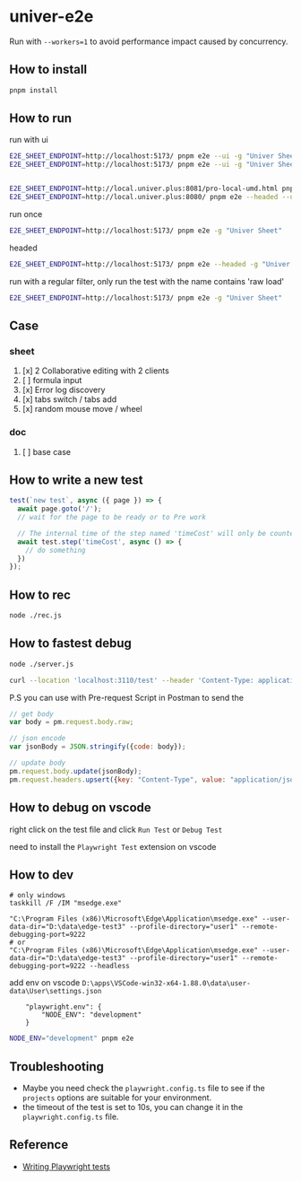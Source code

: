 # univer-e2e

Run with `--workers=1` to avoid performance impact caused by concurrency.

## How to install

```bash
pnpm install
```

## How to run

run with ui
```bash
E2E_SHEET_ENDPOINT=http://localhost:5173/ pnpm e2e --ui -g "Univer Sheet"
E2E_SHEET_ENDPOINT=http://localhost:5173/ pnpm e2e --ui -g "Univer Sheet"


E2E_SHEET_ENDPOINT=http://local.univer.plus:8081/pro-local-umd.html pnpm e2e --headed --ui 
E2E_SHEET_ENDPOINT=http://local.univer.plus:8080/ pnpm e2e --headed --ui 
```

run once
```bash
E2E_SHEET_ENDPOINT=http://localhost:5173/ pnpm e2e -g "Univer Sheet"
```

headed
```bash
E2E_SHEET_ENDPOINT=http://localhost:5173/ pnpm e2e --headed -g "Univer Sheet"
```

run with a regular filter, only run the test with the name contains 'raw load'
```bash
E2E_SHEET_ENDPOINT=http://localhost:5173/ pnpm e2e -g "Univer Sheet"
```

## Case

### sheet 

1. [x] 2 Collaborative editing with 2 clients
2. [ ] formula input
3. [x] Error log discovery
4. [x] tabs switch / tabs add
5. [x] random mouse move / wheel

### doc

1. [ ] base case 

## How to write a new test

```typescript
test(`new test`, async ({ page }) => {
  await page.goto('/');
  // wait for the page to be ready or to Pre work

  // The internal time of the step named 'timeCost' will only be counted
  await test.step('timeCost', async () => {
    // do something    
  })
});
```


## How to rec

```bash
node ./rec.js
```

## How to fastest debug
  
```bash
node ./server.js

curl --location 'localhost:3110/test' --header 'Content-Type: application/json' --data-raw '{"code":"page.goto(\"http://127.0.0.1:3110\")"}'
```
P.S you can use with Pre-request Script in Postman to send the

```js
// get body
var body = pm.request.body.raw;

// json encode
var jsonBody = JSON.stringify({code: body});

// update body
pm.request.body.update(jsonBody);
pm.request.headers.upsert({key: "Content-Type", value: "application/json"});
```

## How to debug on vscode

right click on the test file and click `Run Test` or `Debug Test`

need to install the `Playwright Test` extension on vscode

## How to dev

```
# only windows
taskkill /F /IM "msedge.exe"

"C:\Program Files (x86)\Microsoft\Edge\Application\msedge.exe" --user-data-dir="D:\data\edge-test3" --profile-directory="user1" --remote-debugging-port=9222
# or
"C:\Program Files (x86)\Microsoft\Edge\Application\msedge.exe" --user-data-dir="D:\data\edge-test3" --profile-directory="user1" --remote-debugging-port=9222 --headless
```

add env on vscode `D:\apps\VSCode-win32-x64-1.88.0\data\user-data\User\settings.json`
```
    "playwright.env": {
        "NODE_ENV": "development"
    }
```

```bash
NODE_ENV="development" pnpm e2e
```


## Troubleshooting

- Maybe you need check the `playwright.config.ts` file to see if the `projects` options are suitable for your environment.
- the timeout of the test is set to 10s, you can change it in the `playwright.config.ts` file.

## Reference

- [Writing Playwright tests](https://playwright.dev/docs/intro)